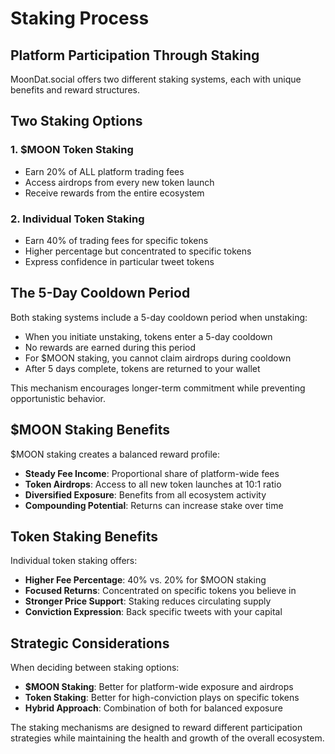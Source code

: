 # Staking Process

## Platform Participation Through Staking

MoonDat.social offers two different staking systems, each with unique benefits and reward structures.

## Two Staking Options

### 1. $MOON Token Staking
- Earn 20% of ALL platform trading fees
- Access airdrops from every new token launch
- Receive rewards from the entire ecosystem

### 2. Individual Token Staking
- Earn 40% of trading fees for specific tokens
- Higher percentage but concentrated to specific tokens
- Express confidence in particular tweet tokens

## The 5-Day Cooldown Period

Both staking systems include a 5-day cooldown period when unstaking:

- When you initiate unstaking, tokens enter a 5-day cooldown
- No rewards are earned during this period
- For $MOON staking, you cannot claim airdrops during cooldown
- After 5 days complete, tokens are returned to your wallet

This mechanism encourages longer-term commitment while preventing opportunistic behavior.

## $MOON Staking Benefits

$MOON staking creates a balanced reward profile:

- **Steady Fee Income**: Proportional share of platform-wide fees
- **Token Airdrops**: Access to all new token launches at 10:1 ratio
- **Diversified Exposure**: Benefits from all ecosystem activity
- **Compounding Potential**: Returns can increase stake over time

## Token Staking Benefits

Individual token staking offers:

- **Higher Fee Percentage**: 40% vs. 20% for $MOON staking
- **Focused Returns**: Concentrated on specific tokens you believe in
- **Stronger Price Support**: Staking reduces circulating supply
- **Conviction Expression**: Back specific tweets with your capital

## Strategic Considerations

When deciding between staking options:

- **$MOON Staking**: Better for platform-wide exposure and airdrops
- **Token Staking**: Better for high-conviction plays on specific tokens
- **Hybrid Approach**: Combination of both for balanced exposure

The staking mechanisms are designed to reward different participation strategies while maintaining the health and growth of the overall ecosystem.